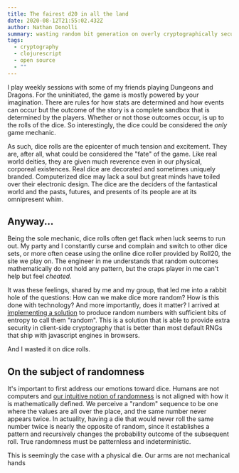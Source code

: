 ```yaml
---
title: The fairest d20 in all the land
date: 2020-08-12T21:55:02.432Z
author: Nathan Donolli
summary: wasting random bit generation on overly cryptographically secure dice
tags:
  - cryptography
  - clojurescript
  - open source
  - ""
---
```

I play weekly sessions with some of my friends playing  Dungeons and Dragons.  For the uninitiated, the game is mostly powered by your imagination.  There are rules for how stats are determined and how events can occur but the outcome of the story is a complete sandbox that is determined by the players.  Whether or not those outcomes occur, is up to the rolls of the dice.  So interestingly, the dice could be considered the *only* game mechanic.

As such, dice rolls are the epicenter of much tension and excitement.  They are, after all, what could be considered the "fate" of the game.  Like real world deities, they are given much reverence even in our physical, corporeal existences.  Real dice are decorated and sometimes uniquely branded. Computerized dice may lack a soul but great minds have toiled over their electronic design.  The dice are the deciders of the fantastical world and the pasts, futures, and presents of its people are at its omnipresent whim.

## Anyway...

Being the sole mechanic, dice rolls often get flack when luck seems to run out.  My party and I constantly curse and complain and switch to other dice sets, or more often cease using the online dice roller provided by Roll20, the site we play on.  The engineer in me understands that random outcomes mathematically do not hold any pattern, but the craps player in me can't help but feel *cheated.* 

It was these feelings, shared by me and my group, that led me into a rabbit hole of the questions: How can we make dice more random?  How is this done with technology? And more importantly, does it matter? I arrived at [implementing a solution](https://github.com/ndonolli/winkler) to produce random numbers with sufficient bits of entropy to call them "random". This is a solution that is able to provide extra security in client-side cryptography that is better than most default RNGs that ship with javascript engines in browsers.

And I wasted it on dice rolls.

## On the subject of randomness

It's important to first address our emotions toward dice.  Humans are not computers and [our intuitive notion of randomness](https://www.sciencedirect.com/science/article/pii/019688589190029I) is not aligned with how it is mathematically defined.  We perceive a "random" sequence to be one where the values are all over the place, and the same number never appears twice.  In actuality, having a die that would never roll the same number twice is nearly the opposite of random, since it establishes a pattern and recursively changes the probability outcome of the subsequent roll.  True randomness must be patternless and indeterministic.

This is seemingly the case with a physical die.  Our arms are not mechanical hands